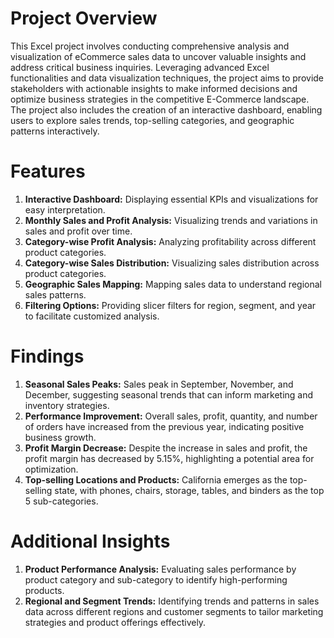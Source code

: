 # Project Overview

This Excel project involves conducting comprehensive analysis and visualization of eCommerce sales data to uncover valuable insights and address critical business inquiries. Leveraging advanced Excel functionalities and data visualization techniques, the project aims to provide stakeholders with actionable insights to make informed decisions and optimize business strategies in the competitive E-Commerce landscape. The project also includes the creation of an interactive dashboard, enabling users to explore sales trends, top-selling categories, and geographic patterns interactively.


# Features

1. **Interactive Dashboard:** Displaying essential KPIs and visualizations for easy interpretation.
2. **Monthly Sales and Profit Analysis:** Visualizing trends and variations in sales and profit over time.
3. **Category-wise Profit Analysis:** Analyzing profitability across different product categories.
4. **Category-wise Sales Distribution:** Visualizing sales distribution across product categories.
5. **Geographic Sales Mapping:** Mapping sales data to understand regional sales patterns.
6. **Filtering Options:** Providing slicer filters for region, segment, and year to facilitate customized analysis.


# Findings

1. **Seasonal Sales Peaks:** Sales peak in September, November, and December, suggesting seasonal trends that can inform marketing and inventory strategies.
2. **Performance Improvement:** Overall sales, profit, quantity, and number of orders have increased from the previous year, indicating positive business growth.
3. **Profit Margin Decrease:** Despite the increase in sales and profit, the profit margin has decreased by 5.15%, highlighting a potential area for optimization.
4. **Top-selling Locations and Products:** California emerges as the top-selling state, with phones, chairs, storage, tables, and binders as the top 5 sub-categories.


# Additional Insights

1. **Product Performance Analysis:** Evaluating sales performance by product category and sub-category to identify high-performing products.
2. **Regional and Segment Trends:** Identifying trends and patterns in sales data across different regions and customer segments to tailor marketing strategies and product offerings effectively.
